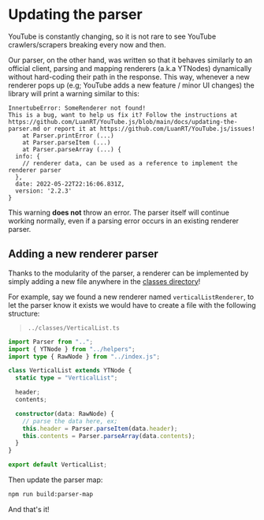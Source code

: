 # Updating the parser

YouTube is constantly changing, so it is not rare to see YouTube crawlers/scrapers breaking every now and then.

Our parser, on the other hand, was written so that it behaves similarly to an official client, parsing and mapping renderers (a.k.a YTNodes) dynamically without hard-coding their path in the response. This way, whenever a new renderer pops up (e.g; YouTube adds a new feature / minor UI changes) the library will print a warning similar to this:

```
InnertubeError: SomeRenderer not found!
This is a bug, want to help us fix it? Follow the instructions at https://github.com/LuanRT/YouTube.js/blob/main/docs/updating-the-parser.md or report it at https://github.com/LuanRT/YouTube.js/issues!
    at Parser.printError (...)
    at Parser.parseItem (...)
    at Parser.parseArray (...) {
  info: {
    // renderer data, can be used as a reference to implement the renderer parser
  },
  date: 2022-05-22T22:16:06.831Z,
  version: '2.2.3'
}
```

This warning **does not** throw an error. The parser itself will continue working normally, even if a parsing error occurs in an existing renderer parser.

## Adding a new renderer parser

Thanks to the modularity of the parser, a renderer can be implemented by simply adding a new file anywhere in the [classes directory](../src/parser/classes)!

For example, say we found a new renderer named `verticalListRenderer`, to let the parser know it exists we would have to create a file with the following structure:

> `../classes/VerticalList.ts`

```ts
import Parser from "..";
import { YTNode } from "../helpers";
import type { RawNode } from "../index.js";

class VerticalList extends YTNode {
  static type = "VerticalList";

  header;
  contents;

  constructor(data: RawNode) {
    // parse the data here, ex;
    this.header = Parser.parseItem(data.header);
    this.contents = Parser.parseArray(data.contents);
  }
}

export default VerticalList;
```

Then update the parser map:

```bash
npm run build:parser-map
```

And that's it!
